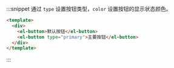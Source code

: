 
:::snippet 通过 `type` 设置按钮类型，`color` 设置按钮的显示状态颜色。

```html
<template>
  <div>
    <el-button>默认按钮</el-button>
    <el-button type="primary">主要按钮</el-button>
  </div>
</template>
```

:::